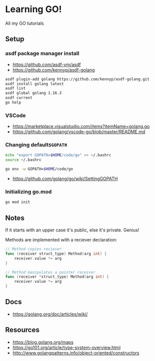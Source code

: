 # Learning GO!

All my GO tutorials

## Setup

### asdf package manager install

- https://github.com/asdf-vm/asdf
- https://github.com/kennyp/asdf-golang

```bash
asdf plugin-add golang https://github.com/kennyp/asdf-golang.git
asdf install golang latest
asdf list
asdf global golang 1.16.3
asdf current
go help
```

### VSCode

- https://marketplace.visualstudio.com/items?itemName=golang.go
- https://github.com/golang/vscode-go/blob/master/README.md

### Changing default`$GOPATH`

```bash
echo "export GOPATH=$HOME/code/go" >> ~/.bashrc
source ~/.bashrc

go env -w GOPATH=$HOME/code/go
```

- https://github.com/golang/go/wiki/SettingGOPATH

### Initializing go.mod

```bash
go mod init
```

## Notes

If it starts with an upper case it's public, else it's private. Genius!

Methods are implemented with a reciever declaration:

```go
// Method copies reciever
func (receiver struct_type) Method(arg int) {
	receiver.value *= arg
}

// Method manipulates a pointer receiver
func (receiver *struct_type) Method(arg int) {
	receiver.value *= arg
}
```

## Docs

- https://golang.org/doc/articles/wiki/

## Resources

- https://blog.golang.org/maps
- https://go101.org/article/type-system-overview.html
- http://www.golangpatterns.info/object-oriented/constructors
